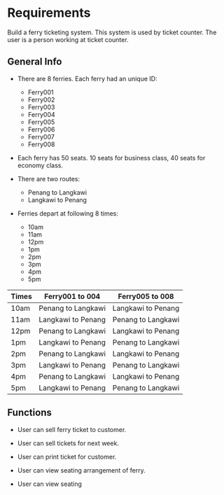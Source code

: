 # Requirements

Build a ferry ticketing system. This system is used by ticket counter. The user is a person working at ticket counter.

## General Info

- There are 8 ferries. Each ferry had an unique ID:

    - Ferry001
    - Ferry002
    - Ferry003
    - Ferry004
    - Ferry005
    - Ferry006
    - Ferry007
    - Ferry008

- Each ferry has 50 seats. 10 seats for business class, 40 seats for economy class.

- There are two routes:

    - Penang to Langkawi
    - Langkawi to Penang

- Ferries depart at following 8 times:

    - 10am
    - 11am
    - 12pm
    - 1pm
    - 2pm
    - 3pm
    - 4pm
    - 5pm

Times | Ferry001 to 004      | Ferry005 to 008
----- | -------------------- | --------------------
10am  | Penang   to Langkawi | Langkawi to Penang
11am  | Langkawi to Penang   | Penang   to Langkawi
12pm  | Penang   to Langkawi | Langkawi to Penang
1pm   | Langkawi to Penang   | Penang   to Langkawi
2pm   | Penang   to Langkawi | Langkawi to Penang
3pm   | Langkawi to Penang   | Penang   to Langkawi
4pm   | Penang   to Langkawi | Langkawi to Penang
5pm   | Langkawi to Penang   | Penang   to Langkawi

## Functions

- User can sell ferry ticket to customer.

- User can sell tickets for next week.

- User can print ticket for customer.

- User can view seating arrangement of ferry.

- User can view seating 
